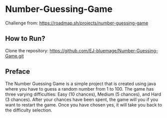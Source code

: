 # Number-Guessing-Game
Challenge from: https://roadmap.sh/projects/number-guessing-game

## How to Run?
Clone the repository: https://github.com/EJ-bluemage/Number-Guessing-Game.git

## Preface
The Number Guessing Game is a simple project that is created using java where you have to guess a random number from 1 to 100. The game has three varying difficulties: Easy (10 chances), Medium (5 chances), and Hard (3 chances). After your chances have been spent, the game will you if you want to restart the game. Once you have chosen yes, it will take you back to the difficulty selection.
